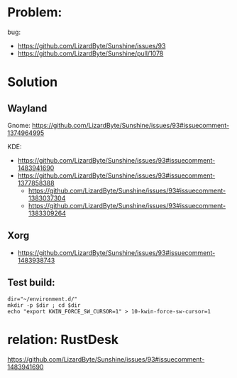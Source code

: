 # Problem:
bug:
- https://github.com/LizardByte/Sunshine/issues/93
- https://github.com/LizardByte/Sunshine/pull/1078

# Solution
## Wayland
Gnome:
https://github.com/LizardByte/Sunshine/issues/93#issuecomment-1374964995

KDE:
- https://github.com/LizardByte/Sunshine/issues/93#issuecomment-1483941690
- https://github.com/LizardByte/Sunshine/issues/93#issuecomment-1377858388
  - https://github.com/LizardByte/Sunshine/issues/93#issuecomment-1383037304
  - https://github.com/LizardByte/Sunshine/issues/93#issuecomment-1383309264

## Xorg
- https://github.com/LizardByte/Sunshine/issues/93#issuecomment-1483938743

## Test build:


```
dir="~/environment.d/"
mkdir -p $dir ; cd $dir
echo "export KWIN_FORCE_SW_CURSOR=1" > 10-kwin-force-sw-cursor=1
```

# relation: RustDesk
https://github.com/LizardByte/Sunshine/issues/93#issuecomment-1483941690
